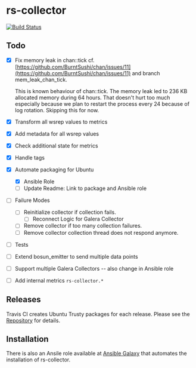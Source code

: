 # rs-collector

[![Build Status](https://travis-ci.org/lukaspustina/rs-collector.svg?branch=master)](https://travis-ci.org/lukaspustina/rs-collector)

## Todo

- [x] Fix memory leak in chan::tick
  cf. [https://github.com/BurntSushi/chan/issues/11](https://github.com/BurntSushi/chan/issues/11) and branch mem_leak_chan_tick.

  This is known behaviour of chan::tick. The memory leak led to 236 KB allocated memory during 64 hours. That doesn't hurt too much especially because we plan to restart the process every 24 because of log rotation. Skipping this for now.

- [x] Transform all wsrep values to metrics
- [x] Add metadata for all wsrep values
- [x] Check additional state for metrics
- [x] Handle tags
- [x] Automate packaging for Ubuntu
  - [x] Ansible Role
  - [ ] Update Readme: Link to package and Ansible role
- [ ] Failure Modes
  - [ ] Reinitialize collector if collection fails.
    - [ ] Reconnect Logic for Galera Collector
  - [ ] Remove collector if too many collection failures.
  - [ ] Remove collector collection thread does not respond anymore.
- [ ] Tests
- [ ] Extend bosun_emitter to send multiple data points
- [ ] Support multiple Galera Collectors -- also change in Ansible role
- [ ] Add internal metrics `rs-collector.*`


## Releases

Travis CI creates Ubuntu Trusty packages for each release. Please see the [Repository](https://packagecloud.io/lukaspustina/opensource) for details.

## Installation

There is also an Ansile role available at [Ansible Galaxy](https://galaxy.ansible.com/Rheinwerk/rs_collector/) that automates the installation of rs-collector.

